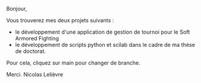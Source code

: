 Bonjour,

Vous trouverez mes deux projets suivants :
- le développement d'une application de gestion de tournoi pour le Soft Armored Fighting
- le développement de scripts python et scilab dans le cadre de ma thèse de doctorat.

Pour cela, cliquez sur main pour changer de branche.

Merci.
Nicolas Lelièvre
